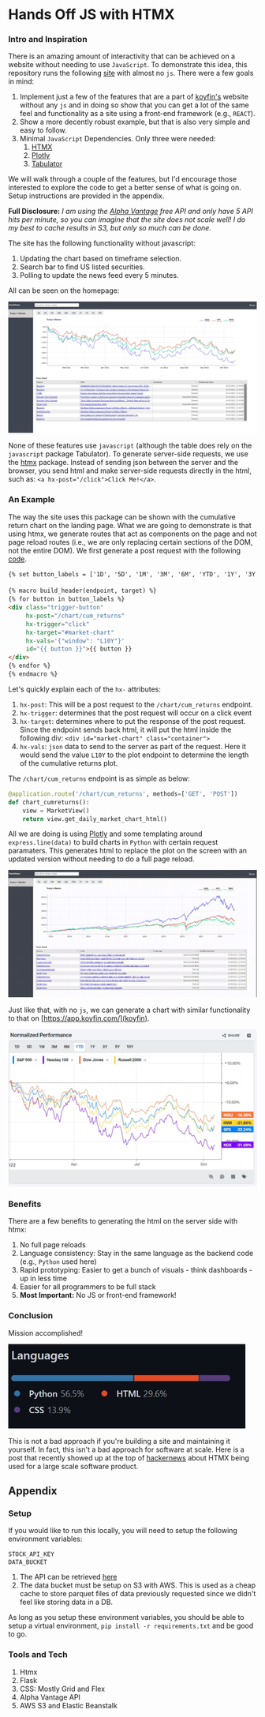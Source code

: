 # Hands Off JS with HTMX

### Intro and Inspiration

There is an amazing amount of interactivity that can be achieved on a website without
needing to use `JavaScript`. To demonstrate this idea, this repository runs the
following [site](http://dashboard.zmaytechstack.com/) with almost no `js`.
There were a few goals in mind:

1. Implement just a few of the features that are a part of [koyfin's](https://app.koyfin.com/) website without any `js`
   and in doing so show that you can get a lot of the same feel and functionality as a site using a
   front-end framework (e.g., `REACT`).
2. Show a more decently robust example, but that is also very simple
   and easy to follow.
3. Minimal `JavaScript` Dependencies. Only three were needed:
    1. [HTMX](https://htmx.org/)
    2. [Plotly](https://plotly.com/python/)
    3. [Tabulator](http://tabulator.info/)

We will walk through a couple of the features, but I'd encourage those interested
to explore the code to get a better sense of what is going on.
Setup instructions are provided in the appendix.

**Full Disclosure:** *I am using the [Alpha Vantage](https://www.alphavantage.co/) free API
and only have 5 API hits per minute, so you can imagine that the site does not scale well!
I do my best to cache results in S3, but only so much can be done.*

The site has the following functionality without javascript:

1. Updating the chart based on timeframe selection.
2. Search bar to find US listed securities.
3. Polling to update the news feed every 5 minutes.

All can be seen on the homepage:

![Homepage](.images/homepage.jpg)

None of these features use `javascript` (although the table does rely on the `javascript` package Tabulator).
To generate server-side requests, we use the [htmx](https://htmx.org/) package.
Instead of sending json between the server and the browser, you send html and make
server-side requests directly in the html, such as: `<a hx-post="/click">Click Me!</a>`.

### An Example

The way the site uses this package can be shown with the cumulative return chart on the
landing page. What we are going to demonstrate is that using htmx, we generate routes that
act as components on the page and not page reload routes (i.e., we are only replacing
certain sections of the DOM, not the entire DOM). We first generate a post request with
the following [code](https://github.com/azakmay/dashboard-sample/blob/master/apps/templates/home/macros.html).

```html
{% set button_labels = ['1D', '5D', '1M', '3M', '6M', 'YTD', '1Y', '3Y', '5Y', '10Y'] %}

{% macro build_header(endpoint, target) %}
{% for button in button_labels %}
<div class="trigger-button"
     hx-post="/chart/cum_returns"
     hx-trigger="click"
     hx-target="#market-chart"
     hx-vals='{"window": "L10Y"}'
     id="{{ button }}">{{ button }}
</div>
{% endfor %}
{% endmacro %}
``` 

Let's quickly explain each of the `hx-` attributes:

1. `hx-post`: This will be a post request to the `/chart/cum_returns` endpoint.
2. `hx-trigger`: determines that the post request will occur on a click event
3. `hx-target`: determines where to put the response of the post request. Since the
   endpoint sends back html, it will put the html inside the following div:
   `<div id="market-chart" class="container">`
4. `hx-vals`: `json` data to send to the server as part of the request. Here it would
   send the value `L10Y` to the plot endpoint to determine the length of the
   cumulative returns plot.

The `/chart/cum_returns` endpoint is as simple as below:

```python
@application.route('/chart/cum_returns', methods=['GET', 'POST'])
def chart_cumreturns():
    view = MarketView()
    return view.get_daily_market_chart_html()
```

All we are doing is using [Plotly](https://plotly.com/python/) and some
templating around `express.line(data)` to build charts in `Python` with certain
request paramaters. This generates html to replace the plot on the screen with an updated 
version without needing to do a full page reload.

![Koyfin](.images/component.gif)

Just like that, with no `js`, we can generate a chart with similar functionality
to that on [https://app.koyfin.com/](koyfin).

![Koyfin](.images/koyfin.jpg)

### Benefits

There are a few benefits to generating the html on the server side with htmx:

1. No full page reloads
2. Language consistency: Stay in the same language as the backend code (e.g., `Python` used here)
3. Rapid prototyping: Easier to get a bunch of visuals - think dashboards - up in less time
4. Easier for all programmers to be full stack
5. **Most Important:** No JS or front-end framework!

### Conclusion

Mission accomplished!

![Languages](.images/github-languages.jpg)

This is not a bad approach if you're building a site and maintaining it yourself.
In fact, this isn't a bad approach for software at scale. Here is a post that recently showed up at the top
of [hackernews](https://htmx.org/essays/a-real-world-react-to-htmx-port/) about HTMX being
used for a large scale software product.

## Appendix

### Setup

If you would like to run this locally, you will need to setup the following environment
variables:

```dotenv
STOCK_API_KEY
DATA_BUCKET
```

1. The API can be retrieved [here](https://www.alphavantage.co/support/#api-key)
2. The data bucket must be setup on S3 with AWS. This is used as a cheap cache to
   store parquet files of data previously requested since we didn't feel like storing data
   in a DB.

As long as you setup these environment variables, you should be able to setup a virtual
environment, `pip install -r requirements.txt` and be good to go.

### Tools and Tech

1. Htmx
2. Flask
3. CSS: Mostly Grid and Flex
4. Alpha Vantage API
5. AWS S3 and Elastic Beanstalk
